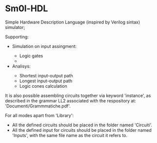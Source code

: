 # Sm0l-HDL
Simple Hardware Description Language (inspired by Verilog sintax) simulator; 


Supporting:
<ul>
	<li>Simulation on input assingment:</li>
		<ul>
			<li>Logic gates</li>
			<li><Flip flops</li>
		</ul>
	<li>Analisys:</li>
		<ul>
			<li>Shortest input-output path</li>
			<li>Longest input-output path</li>
			<li>Logic cones calculation</li>
		</ul>
</ul>

It is also possible assembling circuits together via keyword 'instance', as described in the grammar LL2 associated with the respository at: 'Documenti/Grammmatiche.pdf'.

For all modes apart from 'Library':
<ul>
	<li>All the defined circuits should be placed in the folder named 'Circuiti'.</li>
	<li>All the defined input for circuits should be placed in the folder named 'Inputs', with the same file name as the circuit it refers to. </li>
</ul>

